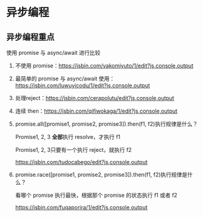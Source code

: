 # 异步编程



## 异步编程重点

使用 promise 与 async/await  进行比较

1. 不使用 promise：https://jsbin.com/vakomiyuto/1/edit?js,console,output
2. 最简单的  promise 与 async/await  使用：https://jsbin.com/luwuyicodu/1/edit?js,console,output

3. 处理reject：https://jsbin.com/cerapolutu/edit?js,console,output

4. 连续 then：https://jsbin.com/qifiwokaga/1/edit?js,console,output

5. promise.all([promise1, promise2, promise3]).then(f1, f2)执行规律是什么？

   Promise1, 2, 3 **全部**执行 resolve，才执行 f1

   Promise1, 2, 3只要有一个执行 reject，就执行 f2

   https://jsbin.com/tudocabego/edit?js,console,output

6. promise.race([promise1, promise2, promise3]).then(f1, f2)执行规律是什么？

   看哪个 promise 执行最快，根据那个 promise 的状态执行 f1 或者 f2

   https://jsbin.com/fuqaporira/1/edit?js,console,output

